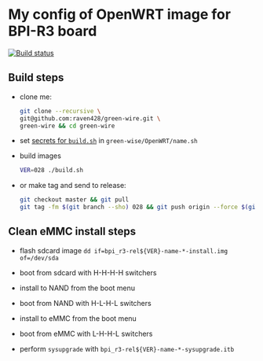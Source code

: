 # My config of OpenWRT image for BPI-R3 board

[![Build status](https://github.com/raven428/green-wire/actions/workflows/test-build.yaml/badge.svg)](https://github.com/raven428/green-wire/actions/workflows/test-build.yaml)

## Build steps

- clone me:

  ```bash
  git clone --recursive \
  git@github.com:raven428/green-wire.git \
  green-wire && cd green-wire
  ```

- set [secrets for `build.sh`](build.sh#L60-L106) in `green-wise/OpenWRT/name.sh`
- build images

  ```bash
  VER=028 ./build.sh
  ```

- or make tag and send to release:

  ```bash
  git checkout master && git pull
  git tag -fm $(git branch --sho) 028 && git push origin --force $(git describe)
  ```

## Clean eMMC install steps

- flash sdcard image `dd if=bpi_r3-rel${VER}-name-*-install.img of=/dev/sda`

- boot from sdcard with H-H-H-H switchers

- install to NAND from the boot menu

- boot from NAND with H-L-H-L switchers

- install to eMMC from the boot menu

- boot from eMMC with L-H-H-L switchers

- perform `sysupgrade` with `bpi_r3-rel${VER}-name-*-sysupgrade.itb`
